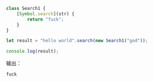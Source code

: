 ```javascript
class Search1 {
    [Symbol.search](str) {
        return "fuck";
    }
}

let result = "hello world".search(new Search1("god"));

console.log(result);
```

输出：

```bash
fuck
```